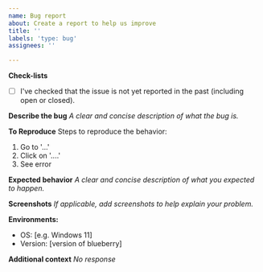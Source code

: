 ```yaml
---
name: Bug report
about: Create a report to help us improve
title: ''
labels: 'type: bug'
assignees: ''

---
```


**Check-lists**
- [ ] I've checked that the issue is not yet reported in the past (including open or closed).

**Describe the bug**
*A clear and concise description of what the bug is.*

**To Reproduce**
Steps to reproduce the behavior:
1. Go to '...'
2. Click on '....'
4. See error

**Expected behavior**
*A clear and concise description of what you expected to happen.*

**Screenshots**
*If applicable, add screenshots to help explain your problem.*

**Environments:**
 - OS: [e.g. Windows 11]
 - Version: [version of blueberry]

**Additional context**
*No response*
